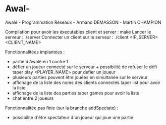 # Awal-
Awalé - Programmation Réseaux - Armand DEMASSON - Martin CHAMPION

Compilation pour avoir les éxecutables client et server : make
Lancer le serveur : ./server
Connecter un client sur le serveur : ./client <IP_SERVER> <CLIENT_NAME>

Fonctionnalitées implantées : 

- partie d'Awalé en 1 contre 1
- défier un joueur connecté sur le serveur + possibilité de refuser le défi
    taper play <PLAYER_NAME> pour defier un joueur
- plusieurs parties peuvent être jouées en simultanée sur le serveur
- affichage de la liste des noms des clients connectés
    taper list pour avoir la liste
- affichage de la liste des parties
    taper games pour avoir la liste
- chat entre 2 joueurs

Fonctionnalitée pas finie (sur la branche addSpectate) :

- possibilité d'être spectateur d'un joueur qui joue une partie
